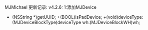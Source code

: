 MJMichael
更新记录:
v4.2.6:
1:添加MJDevice
+ (NSString *)getUUID;
+(BOOL)isPadDevice;
+(void)deviceType:(MJDeviceBlockType)deviceType wh:(MJDeviceBlockWH)wh;
